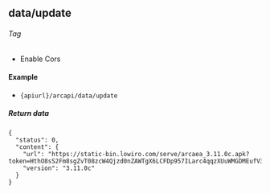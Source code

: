 ## data/update

###### Tag

* Enable Cors

#### Example

+ `{apiurl}/arcapi/data/update`

##### Return data

```json5
{
  "status": 0,
  "content": {
    "url": "https://static-bin.lowiro.com/serve/arcaea_3.11.0c.apk?token=HthO8sS2Fm8sgZvT08zcW4Qjzd0nZAWTgX6LCFDp957ILarc4qqzXUuWMGDMEufV3",
    "version": "3.11.0c"
  }
}
```
